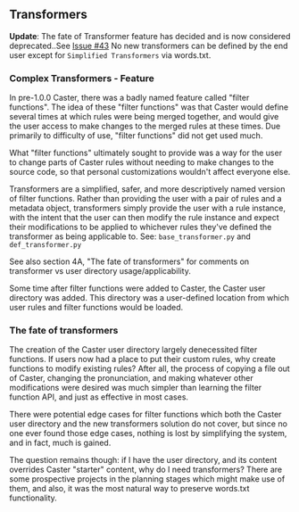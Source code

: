 ## Transformers

**Update**: The fate of Transformer feature has decided and is now considered deprecated..See [Issue #43](https://github.com/synkarius/Caster/issues/43) No new transformers can be defined by the end user except for `Simplified Transformers` via words.txt.

### Complex Transformers - Feature 

In pre-1.0.0 Caster, there was a badly named feature called "filter  functions". The idea of these "filter functions" was that Caster would  define several times at which rules were being merged together, and  would give the user access to make changes to the merged rules at these  times. Due primarily to difficulty of use, "filter functions" did not  get used much.

What "filter functions" ultimately sought to provide was a way for  the user to change parts of Caster rules without needing to make changes to the source code, so that personal customizations wouldn't affect  everyone else.

Transformers are a simplified, safer, and more descriptively named  version of filter functions. Rather than providing the user with a pair  of rules and a metadata object, transformers simply provide the user  with a rule instance, with the intent that the user can then modify the  rule instance and expect their modifications to be applied to whichever  rules they've defined the transformer as being applicable to. See: `base_transformer.py` and `def_transformer.py`

See also section 4A, "The fate of transformers" for comments on transformer vs user directory usage/applicability.

Some time after filter functions were added to Caster, the Caster  user directory was added. This directory was a user-defined location  from which user rules and filter functions would be loaded.

### The fate of transformers

The creation of the Caster user directory largely denecessited filter functions. If users now had a place to put their custom rules, why  create functions to modify existing rules? After all, the process of  copying a file out of Caster, changing the pronunciation, and making  whatever other modifications were desired was much simpler than learning the filter function API, and just as effective in most cases.

There were potential edge cases for filter functions which both the  Caster user directory and the new transformers solution do not cover,  but since no one ever found those edge cases, nothing is lost by  simplifying the system, and in fact, much is gained.

The question remains though: if I have the user directory, and its  content overrides Caster "starter" content, why do I need transformers?  There are some prospective projects in the planning stages which might  make use of them, and also, it was the most natural way to preserve  words.txt functionality.

